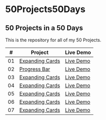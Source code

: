 # 50Projects50Days

## 50 Projects in a 50 Days

This is the repository for all of my 50 Projects.

|  #  | Project                                                                                                 | Live Demo                                                                     |
| :-: | ------------------------------------------------------------------------------------------------------- | ----------------------------------------------------------------------------- |
| 01  | [Expanding Cards](https://github.com/karthickraja-kr/50Projects50Days/tree/main/Day-01-Expanding-Cards) | [Live Demo](https://karthickraja.me/50Projects50Days/Day-01-Expanding-Cards/) |
| 02  | [Progress Bar](https://github.com/karthickraja-kr/50Projects50Days/tree/main/Day-02-Progress-Bar)       | [Live Demo](https://karthickraja.me/50Projects50Days/Day-02-Progress-Bar/)    |
| 03  | [Expanding Cards](https://github.com/karthickraja-kr/50Projects50Days/tree/main/Day-01-Expanding-Cards) | [Live Demo](https://karthickraja.me/50Projects50Days/Day-01-Expanding-Cards/) |
| 04  | [Expanding Cards](https://github.com/karthickraja-kr/50Projects50Days/tree/main/Day-01-Expanding-Cards) | [Live Demo](https://karthickraja.me/50Projects50Days/Day-01-Expanding-Cards/) |
| 05  | [Expanding Cards](https://github.com/karthickraja-kr/50Projects50Days/tree/main/Day-01-Expanding-Cards) | [Live Demo](https://karthickraja.me/50Projects50Days/Day-01-Expanding-Cards/) |
| 06  | [Expanding Cards](https://github.com/karthickraja-kr/50Projects50Days/tree/main/Day-01-Expanding-Cards) | [Live Demo](https://karthickraja.me/50Projects50Days/Day-01-Expanding-Cards/) |
| 07  | [Expanding Cards](https://github.com/karthickraja-kr/50Projects50Days/tree/main/Day-01-Expanding-Cards) | [Live Demo](https://karthickraja.me/50Projects50Days/Day-01-Expanding-Cards/) |
